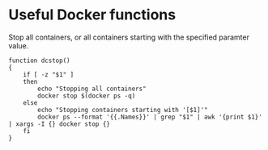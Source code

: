 # Useful Docker functions

Stop all containers, or all containers starting with the specified paramter value.
```
function dcstop()
{
    if [ -z "$1" ]
    then
        echo "Stopping all containers"
        docker stop $(docker ps -q)
    else
        echo "Stopping containers starting with '[$1]'"
        docker ps --format '{{.Names}}' | grep "$1" | awk '{print $1}' | xargs -I {} docker stop {}
    fi
}
```
